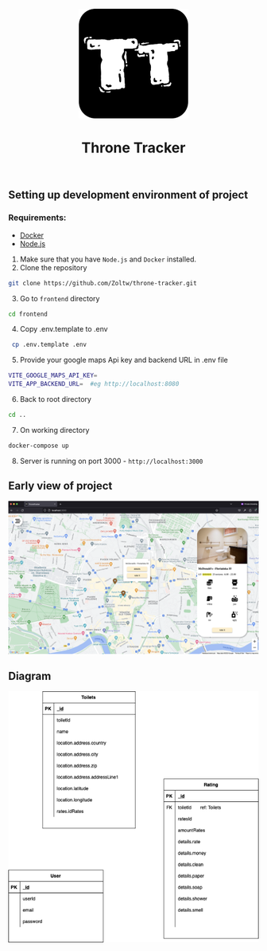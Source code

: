 <p align="center">
   <a href="https://github.com/Zoltw/throne-tracker">
     <img alt="Throne Tracker" src="frontend/public/throne-tracker-logo.svg" width="220"/>
   </a>
</p>

 <h1 align="center">Throne Tracker</h1>
 <br/>

  ## Setting up development environment of project

 ### Requirements:
 - [Docker](https://www.docker.com/)
 - [Node.js](https://nodejs.org/en/)

1. Make sure that you have `Node.js` and `Docker` installed.
2. Clone the repository
 ```bash
 git clone https://github.com/Zoltw/throne-tracker.git
 ```
3. Go to `frontend` directory
 ```bash
 cd frontend
 ```
 4. Copy .env.template to .env
 ```bash
  cp .env.template .env
  ```
 5. Provide your google maps Api key and backend URL in .env file
 ```bash
 VITE_GOOGLE_MAPS_API_KEY= 
 VITE_APP_BACKEND_URL=  #eg http://localhost:8080
 ```
 6. Back to root directory
 ```bash
cd ..
 ```
 7. On working directory
  ```bash
  docker-compose up
  ```
 8. Server is running on port 3000 - `http://localhost:3000`
## Early view of project
<p align="center">
  <img src="resources/screen.png" alt="Throne Tracker Diagram"/>
</p>

## Diagram

<p align="center">
  <img src="resources/throne-tracker-mongo-diagram.png" alt="Throne Tracker Diagram"/>
</p>